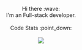 <p align="center">
    Hi there :wave:
    <br>I'm an Full-stack developer. 
    <br><br>Code Stats :point_down: </a>
  </samp>
   <br><br>
   <img align="center" src="https://github-readme-stats.vercel.app/api?username=rhuancoder&count_private=true&show_icons=true&title_color=79ff97&icon_color=2873F8&text_color=ffffff&bg_color=151515&hide=contribs" />
</p>
